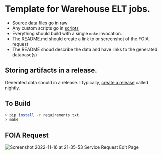 # Template for Warehouse ELT jobs.

* Source data files go in [raw](./raw)
* Any custom scripts go in [scripts](./scripts)
* Everything should build with a single `make` invocation.
* The README.md should create a link to or screenshot of the FOIA request
* The README shoud describe the data and have links to the generated database(s)

## Storing artifacts in a release.
Generated data should in a release. I typically, [create a release](https://docs.github.com/en/repositories/releasing-projects-on-github/managing-releases-in-a-repository#creating-a-release) called nightly. 

## To Build
```bash
> pip install -r requirements.txt
> make
```

## FOIA Request
![Screenshot 2022-11-16 at 21-35-53 Service Request Edit Page](https://user-images.githubusercontent.com/536941/202340988-b85806ba-5106-4f88-80f1-4dc2bffb034e.png)
